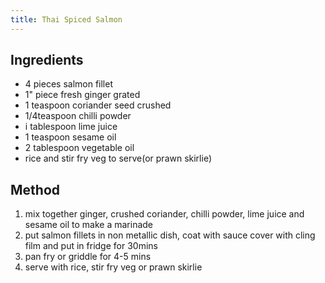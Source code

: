 ```yaml
---
title: Thai Spiced Salmon
---
```


## Ingredients

-   4 pieces salmon fillet
-   1" piece fresh ginger grated
-   1 teaspoon coriander seed crushed
-   1/4teaspoon chilli powder
-   i tablespoon lime juice
-   1 teaspoon sesame oil
-   2 tablespoon vegetable oil
-   rice and stir fry veg to serve(or prawn skirlie)

## Method

1.  mix together ginger, crushed coriander, chilli powder, lime juice and sesame oil to make a marinade
2.  put salmon fillets in non metallic dish, coat with sauce cover with cling film and put in fridge for 30mins
3.  pan fry or griddle for 4-5 mins
4.  serve with rice, stir fry veg or prawn skirlie
